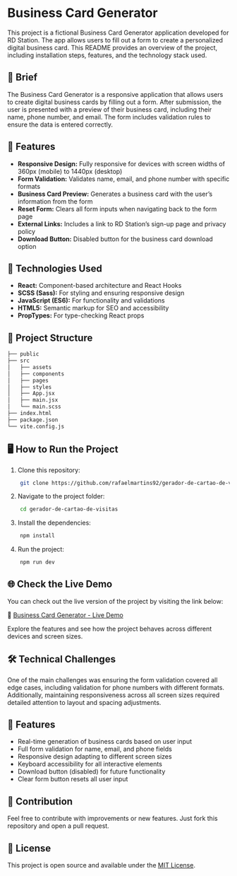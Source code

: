 # Business Card Generator

This project is a fictional Business Card Generator application developed for RD Station. The app allows users to fill out a form to create a personalized digital business card. This README provides an overview of the project, including installation steps, features, and the technology stack used.

## 📝 Brief

The Business Card Generator is a responsive application that allows users to create digital business cards by filling out a form. After submission, the user is presented with a preview of their business card, including their name, phone number, and email. The form includes validation rules to ensure the data is entered correctly.

## 🎯 Features

- **Responsive Design:** Fully responsive for devices with screen widths of 360px (mobile) to 1440px (desktop)
- **Form Validation:** Validates name, email, and phone number with specific formats
- **Business Card Preview:** Generates a business card with the user’s information from the form
- **Reset Form:** Clears all form inputs when navigating back to the form page
- **External Links:** Includes a link to RD Station’s sign-up page and privacy policy
- **Download Button:** Disabled button for the business card download option

## 🚀 Technologies Used

- **React:** Component-based architecture and React Hooks
- **SCSS (Sass):** For styling and ensuring responsive design
- **JavaScript (ES6):** For functionality and validations
- **HTML5:** Semantic markup for SEO and accessibility
- **PropTypes:** For type-checking React props

## 📂 Project Structure

```bash
├── public
├── src
│   ├── assets
│   ├── components
│   ├── pages
│   ├── styles
│   ├── App.jsx
│   ├── main.jsx
│   └── main.scss
├── index.html
├── package.json
└── vite.config.js
````

## 🖥️ How to Run the Project

1. Clone this repository:
```bash
    git clone https://github.com/rafaelmartins92/gerador-de-cartao-de-visitas
````

2.  Navigate to the project folder:
```bash
    cd gerador-de-cartao-de-visitas
```

3.  Install the dependencies:
```bash
    npm install
```

4.  Run the project:
```bash
    npm run dev
```
## 🌐 Check the Live Demo

You can check out the live version of the project by visiting the link below:

🔗 [Business Card Generator - Live Demo](https://gerador-de-cartao-de-visitas.vercel.app/)

Explore the features and see how the project behaves across different devices and screen sizes.

## 🛠️ Technical Challenges

One of the main challenges was ensuring the form validation covered all edge cases, including validation for phone numbers with different formats. Additionally, maintaining responsiveness across all screen sizes required detailed attention to layout and spacing adjustments.

## 🚀 Features

- Real-time generation of business cards based on user input
- Full form validation for name, email, and phone fields
- Responsive design adapting to different screen sizes
- Keyboard accessibility for all interactive elements
- Download button (disabled) for future functionality
- Clear form button resets all user input

## 🤝 Contribution

Feel free to contribute with improvements or new features. Just fork this repository and open a pull request.

## 📄 License

This project is open source and available under the [MIT License](LICENSE).
